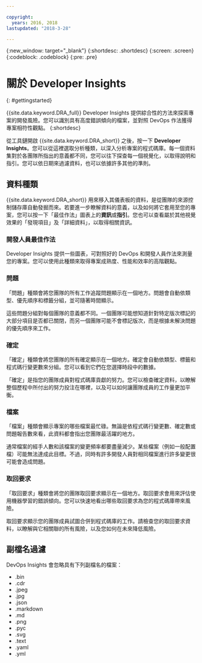 ```yaml
---

copyright:
  years: 2016, 2018
lastupdated: "2018-3-28"

---
```


{:new_window: target="_blank"}
{:shortdesc: .shortdesc}
{:screen: .screen}
{:codeblock: .codeblock}
{:pre: .pre}

# 關於 Developer Insights
{: #gettingstarted}

{{site.data.keyword.DRA_full}} Developer Insights 提供綜合性的方法來探索專案的開發風險。您可以識別具有高度錯誤傾向的檔案，並對照 DevOps 作法獲得專案相符性觀點。
{:shortdesc}

從工具鏈開啟 {{site.data.keyword.DRA_short}} 之後，按一下 **Developer Insights**。您可以從這裡選取分析種類，以深入分析專案的程式碼庫。每一個資料集對於各團隊所指出的意義都不同，您可以往下探查每一個視覺化，以取得說明和指引。您可以依日期來過濾資料，也可以依據許多其他的準則。

## 資料種類
{{site.data.keyword.DRA_short}} 用來移入其儀表板的資料，是從團隊的來源控制儲存庫自動發掘而來。若要進一步瞭解資料的意義，以及如何將它套用至您的專案，您可以按一下「最佳作法」圖表上的**資訊**或**指引**。您也可以查看屬於其他視覺效果的「發現項目」及「詳細資料」，以取得相關資訊。

### 開發人員最佳作法

Developer Insights 提供一些圖表，可對照好的 DevOps 和開發人員作法來測量您的專案。您可以使用此種類來取得專案成熟度、性能和效率的高階觀點。

### 問題

「問題」種類會將您團隊的所有工作追蹤問題顯示在一個地方。問題會自動依類型、優先順序和標籤分組，並可隨著時間顯示。

這些問題分組對每個團隊的意義都不同。一個團隊可能想知道針對特定版次標記的大部分項目是否都已關閉，而另一個團隊可能不會標記版次，而是根據未解決問題的優先順序來工作。  

### 確定

「確定」種類會將您團隊的所有確定顯示在一個地方。確定會自動依類型、標籤和程式碼行變更數來分組。您可以看到它們在您選擇時段中的數據。

「確定」是指您的團隊成員對程式碼庫貢獻的努力。您可以檢查確定資料，以瞭解整個歷程中所付出的努力投注在哪裡，以及可以如何讓團隊成員的工作量更加平衡。

### 檔案

「檔案」種類會顯示專案的哪些檔案最忙碌。無論是依程式碼行變更數、確定數或問題報告數來看，此資料都會指出您團隊最活躍的地方。

通常檔案的經手人數和該檔案的變更頻率都要盡量減少。某些檔案（例如一般配置檔）可能無法達成此目標。不過，同時有許多開發人員對相同檔案進行許多變更很可能會造成問題。

### 取回要求

「取回要求」種類會將您的團隊取回要求顯示在一個地方。取回要求會用來評估使用機器學習的錯誤傾向。您可以快速地看出哪些取回要求為您的程式碼庫帶來風險。

取回要求顯示您的團隊成員試圖合併到程式碼庫的工作。請檢查您的取回要求資料，以瞭解與它相關聯的所有風險，以及您如何在未來降低風險。

## 副檔名過濾

DevOps Insights 會忽略具有下列副檔名的檔案：

* .bin
* .cdr
* .jpeg
* .jpg
* .json
* .markdown
* .md
* .png
* .pyc
* .svg
* .text
* .yaml
* .yml
